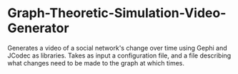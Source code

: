 # Graph-Theoretic-Simulation-Video-Generator
Generates a video of a social network's change over time using Gephi and JCodec as libraries. Takes as input a configuration file, and a file describing what changes need to be made to the graph at which times.
